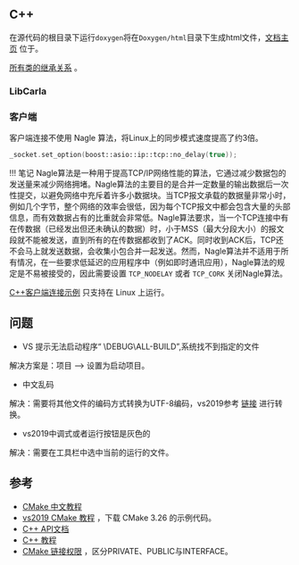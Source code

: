 ## C++

在源代码的根目录下运行`doxygen`将在`Doxygen/html`目录下生成html文件，[文档主页](https://openhutb.github.io/carla_cpp/) 位于。

[所有类的继承关系](https://openhutb.github.io/carla_cpp/inherits.html) 。


### LibCarla

### 客户端

客户端连接不使用 Nagle 算法，将Linux上的同步模式速度提高了约3倍。
```cpp
_socket.set_option(boost::asio::ip::tcp::no_delay(true));
```

!!! 笔记
    Nagle算法是一种用于提高TCP/IP网络性能的算法，它通过减少数据包的发送量来减少网络拥堵。Nagle算法的主要目的是合并一定数量的输出数据后一次性提交，以避免网络中充斥着许多小数据块。当TCP报文承载的数据量非常小时，例如几个字节，整个网络的效率会很低，因为每个TCP报文中都会包含大量的头部信息，而有效数据占有的比重就会非常低。Nagle算法要求，当一个TCP连接中有在传数据（已经发出但还未确认的数据）时，小于MSS（最大分段大小）的报文段就不能被发送，直到所有的在传数据都收到了ACK。同时收到ACK后，TCP还不会马上就发送数据，会收集小包合并一起发送。然而，Nagle算法并不适用于所有情况，在一些要求低延迟的应用程序中（例如即时通讯应用），Nagle算法的规定是不易被接受的，因此需要设置 `TCP_NODELAY` 或者 `TCP_CORK` 关闭Nagle算法。

[C++客户端连接示例](cpp_client.md) 只支持在 Linux 上运行。


## 问题
* VS 提示无法启动程序“ \DEBUG\ALL-BUILD”,系统找不到指定的文件

解决方案是：项目 —> 设置为启动项目。


* 中文乱码

解决：需要将其他文件的编码方式转换为UTF-8编码，vs2019参考 [链接](https://www.cnblogs.com/blossomwei/p/17866621.html) 进行转换。

* vs2019中调式或者运行按钮是灰色的

解决：需要在工具栏中选中当前的运行的文件。

## 参考
* [CMake 中文教程](https://cmake-doc.readthedocs.io/zh-cn/latest/guide/tutorial/index.html) 
* [vs2019 CMake 教程](https://learn.microsoft.com/zh-cn/cpp/build/cmake-projects-in-visual-studio?view=msvc-160) ，下载 CMake 3.26 的示例代码。
* [C++ API文档](https://cplusplus.com/reference/string/stod/) 
* [C++ 教程](https://zh.cppreference.com/w/cpp)
* [CMake 链接权限](https://zhuanlan.zhihu.com/p/663367171) ，区分PRIVATE、PUBLIC与INTERFACE。